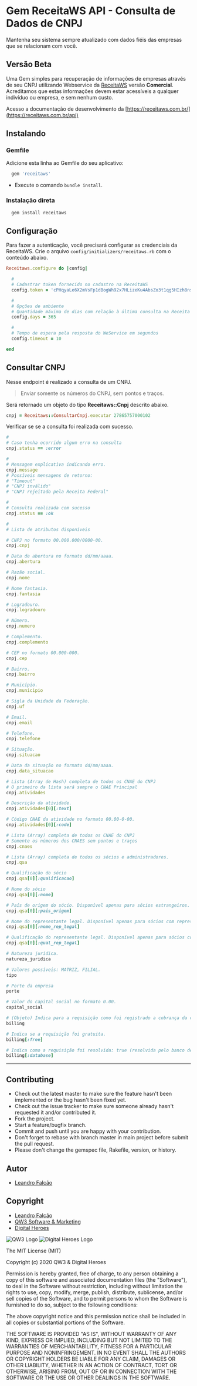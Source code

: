 # Gem ReceitaWS API - Consulta de Dados de CNPJ

Mantenha seu sistema sempre atualizado com dados fiéis das empresas que se relacionam com você.

## Versão Beta

Uma Gem simples para recuperação de informações de empresas através de seu CNPJ utilizando Webservice da [ReceitaWS](https://receitaws.com.br/) versão **Comercial**. Acreditamos que estas informações devem estar acessíveis a qualquer indivíduo ou empresa, e sem nenhum custo.

Acesso a documentação de desenvolvimento da [https://receitaws.com.br/](https://receitaws.com.br/api)

## Instalando

### Gemfile

Adicione esta linha ao Gemfile do seu aplicativo:

```ruby
  gem 'receitaws'
```

 - Execute o comando `bundle install`.

### Instalação direta

```ruby
  gem install receitaws
```

## Configuração

Para fazer a autenticação, você precisará configurar as credenciais da ReceitaWS. Crie o arquivo `config/initializers/receitaws.rb` com o conteúdo abaixo.

```ruby
Receitaws.configure do |config|

  #
  # Cadastrar token fornecido no cadastro na ReceitaWS
  config.token = 'cPHqyaLe6X2mVsFp1dBogWh92x7HLizeKu4AbsZo3t1qg5HIzh8ns6fwjFcBkc2b'

  #
  # Opções de ambiente
  # Quantidade máxima de dias com relação à última consulta na Receita Federal deste CNPJ
  config.days = 365

  #
  # Tempo de espera pela resposta do WeService em segundos
  config.timeout = 10

end
```

## Consultar CNPJ

Nesse endpoint é realizado a consulta de um CNPJ.

> Enviar somente os números do CNPJ, sem pontos e traços.

Será retornado um objeto do tipo **Receitaws::Cnpj** descrito abaixo.


```ruby
cnpj = Receitaws::ConsultarCnpj.executar 27865757000102
```

Verificar se se a consulta foi realizada com sucesso.

```ruby
#
# Caso tenha ocorrido algum erro na consulta
cnpj.status == :error

#
# Mensagem explicativa indicando erro.
cnpj.message
# Possíveis mensagens de retorno:
# "Timeout"
# "CNPJ inválido"
# "CNPJ rejeitado pela Receita Federal"

#
# Consulta realizada com sucesso
cnpj.status == :ok

#
# Lista de atributos disponíveis

# CNPJ no formato 00.000.000/0000-00.
cnpj.cnpj

# Data de abertura no formato dd/mm/aaaa.
cnpj.abertura

# Razão social.
cnpj.nome

# Nome fantasia.
cnpj.fantasia

# Logradouro.
cnpj.logradouro

# Número.
cnpj.numero

# Complemento.
cnpj.complemento

# CEP no formato 00.000-000.
cnpj.cep

# Bairro.
cnpj.bairro

# Município.
cnpj.municipio

# Sigla da Unidade da Federação.
cnpj.uf

# Email.
cnpj.email

# Telefone.
cnpj.telefone

# Situação.
cnpj.situacao

# Data da situação no formato dd/mm/aaaa.
cnpj.data_situacao

# Lista (Array de Hash) completa de todos os CNAE do CNPJ
# O primeiro da lista será sempre o CNAE Principal
cnpj.atividades

# Descrição da atividade.
cnpj.atividades[0][:text]

# Código CNAE da atividade no formato 00.00-0-00.
cnpj.atividades[0][:code]

# Lista (Array) completa de todos os CNAE do CNPJ
# Somente os números dos CNAES sem pontos e traços
cnpj.cnaes

# Lista (Array) completa de todos os sócios e administradores.
cnpj.qsa

# Qualificação do sócio
cnpj.qsa[0][:qualificacao]

# Nome do sócio
cnpj.qsa[0][:nome]

# País de origem do sócio. Disponível apenas para sócios estrangeiros.
cnpj.qsa[0][:pais_origem]

# Nome do representante legal. Disponível apenas para sócios com representantes.
cnpj.qsa[0][:nome_rep_legal]

# Qualificação do representante legal. Disponível apenas para sócios com representantes.
cnpj.qsa[0][:qual_rep_legal]

# Natureza jurídica.
natureza_juridica

# Valores possíveis: MATRIZ, FILIAL.
tipo

# Porte da empresa
porte 

# Valor do capital social no formato 0.00.
capital_social

# (Objeto) Indica para a requisição como foi registrado a cobrança da consulta.
billing 

# Indica se a requisição foi gratuita.
billing[:free] 

# Indica como a requisição foi resolvida: true (resolvida pelo banco de dados), false (resolvida em tempo real).
billing[:database] 

```

---


## Contributing

- Check out the latest master to make sure the feature hasn't been implemented or the bug hasn't been fixed yet.
- Check out the issue tracker to make sure someone already hasn't requested it and/or contributed it.
- Fork the project.
- Start a feature/bugfix branch.
- Commit and push until you are happy with your contribution.
- Don't forget to rebase with branch master in main project before submit the pull request.
- Please don't change the gemspec file, Rakefile, version, or history.

## Autor
- [Leandro Falcão](https://github.com/lsfalcao)

## Copyright

- [Leandro Falcão](https://github.com/lsfalcao)
- [QW3 Software & Marketing](https://qw3.com.br)
- [Digital Heroes](https://dgtalhero.es)

![QW3 Logo](http://qw3.com.br/qw3_logo.png)
![Digital Heroes Logo](https://s3.amazonaws.com/cloud-cube/dgtalheroes/wp-content/uploads/2020/04/19014113/logo%402x.png)

The MIT License (MIT)

Copyright (c) 2020 QW3 & Digital Heroes

Permission is hereby granted, free of charge, to any person obtaining a copy
of this software and associated documentation files (the "Software"), to deal
in the Software without restriction, including without limitation the rights
to use, copy, modify, merge, publish, distribute, sublicense, and/or sell
copies of the Software, and to permit persons to whom the Software is
furnished to do so, subject to the following conditions:

The above copyright notice and this permission notice shall be included in all
copies or substantial portions of the Software.

THE SOFTWARE IS PROVIDED "AS IS", WITHOUT WARRANTY OF ANY KIND, EXPRESS OR
IMPLIED, INCLUDING BUT NOT LIMITED TO THE WARRANTIES OF MERCHANTABILITY,
FITNESS FOR A PARTICULAR PURPOSE AND NONINFRINGEMENT. IN NO EVENT SHALL THE
AUTHORS OR COPYRIGHT HOLDERS BE LIABLE FOR ANY CLAIM, DAMAGES OR OTHER
LIABILITY, WHETHER IN AN ACTION OF CONTRACT, TORT OR OTHERWISE, ARISING FROM,
OUT OF OR IN CONNECTION WITH THE SOFTWARE OR THE USE OR OTHER DEALINGS IN THE
SOFTWARE.
